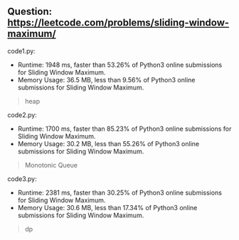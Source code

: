 ## Question: https://leetcode.com/problems/sliding-window-maximum/

code1.py:
* Runtime: 1948 ms, faster than 53.26% of Python3 online submissions for Sliding Window Maximum.
* Memory Usage: 36.5 MB, less than 9.56% of Python3 online submissions for Sliding Window Maximum.
> heap

code2.py:
* Runtime: 1700 ms, faster than 85.23% of Python3 online submissions for Sliding Window Maximum.
* Memory Usage: 30.2 MB, less than 55.26% of Python3 online submissions for Sliding Window Maximum.
> Monotonic Queue

code3.py:
* Runtime: 2381 ms, faster than 30.25% of Python3 online submissions for Sliding Window Maximum.
* Memory Usage: 30.6 MB, less than 17.34% of Python3 online submissions for Sliding Window Maximum.
> dp